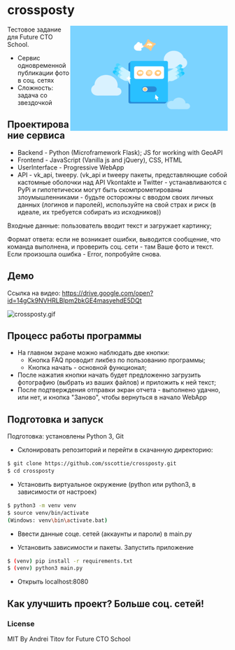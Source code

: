 # crossposty

<a href="url"><img src="https://github.com/sscottie/crossposty/blob/master/static/images/bg.gif" align="right" height="240" width="360" ></a>

Тестовое задание для Future CTO School.

* Сервис одновременной публикации фото в соц. сетях
* Сложность: задача со звездочкой

## Проектирование сервиса

* Backend - Python (Microframework Flask); JS for working with GeoAPI
* Frontend - JavaScript (Vanilla js and jQuery), CSS, HTML
* UserInterface - Progressive WebApp
* API - vk_api, tweepy. (vk_api и tweepy пакеты, представляющие собой кастомные оболочки над API Vkontakte и Twitter - устанавливаются с PyPi и гипотетически могут быть скомпрометированы злоумышленниками - будьте осторожны с вводом своих личных данных (логинов и паролей), используйте на свой страх и риск (в идеале, их требуется собирать из исходников)) 

Входные данные: пользователь вводит текст и загружает картинку;

Формат ответа: если не возникает ошибки, выводится сообщение, что команда выполнена, и проверить соц. сети - там Ваше фото и текст. Если произошла ошибка - Error, попробуйте снова.

## Демо

Ссылка на видео: https://drive.google.com/open?id=14gCk9NVHRLBIpm2bkGE4masyehdE5DQt

![crossposty.gif](https://github.com/sscottie/crossposty/blob/master/crossposty.gif)

## Процесс работы программы

* На главном экране можно наблюдать две кнопки:
  * Кнопка FAQ проводит ликбез по пользованию программы;
  * Кнопка начать - основной функционал;
* После нажатия кнопки начать будет предложенно загрузить фотографию (выбрать из ваших файлов) и приложить к ней текст;
* После подтверждения отправки экран отчета - выполнено удачно, или нет, и кнопка "Заново", чтобы вернуться в начало WebApp

## Подготовка и запуск

Подготовка: установлены Python 3, Git

* Склонировать репозиторий и перейти в скачанную директорию:

```sh
$ git clone https://github.com/sscottie/crossposty.git
$ cd crossposty
```
* Установить виртуальное окружение (python или python3, в зависимости от настроек)

```sh
$ python3 -m venv venv
$ source venv/bin/activate
(Windows: venv\bin\activate.bat)
```
* Ввести данные соце. сетей (аккаунты и пароли) в main.py

* Установить зависимости и пакеты. Запустить приложение

```sh
$ (venv) pip install -r requirements.txt
$ (venv) python3 main.py
```

* Открыть localhost:8080

## Как улучшить проект? Больше соц. сетей!

### License
MIT
By Andrei Titov for Future CTO School

